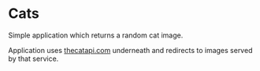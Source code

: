 # Cats

Simple application which returns a random cat image.

Application uses [thecatapi.com](https://thecatapi.com/) underneath and redirects to images served by that service.
